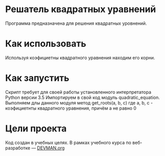 # Решатель квадратных уравнений

Программа предназначена для решения квадратных уровнений.

# Как использовать

Используя коэфициетны квадратного уравнения находим его корни.

# Как запустить

Скрипт требует для своей работы установленного интерпретатора Python версии 3.5
Импортируем в свой код модуль quadratic_equation.
Выполняем длы данного модуля метод get_roots(a, b, c) где a, b, c - коэфициетнты квадратного уравнения, причём a не равно 0

# Цели проекта

Код создан в учебных целях. В рамках учебного курса по веб-разработке ― [DEVMAN.org](https://devman.org)
